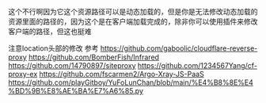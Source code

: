 这个不行啊因为它这个资源路径可以是动态加载的，但是你是无法修改动态加载的资源里面的路径的，因为这个是在客户端加载完成的，除非你可以使用插件来修改客户端的路径，但这也挺难


注意location头部的修改
参考
https://github.com/gaboolic/cloudflare-reverse-proxy
https://github.com/BomberFish/Infrared
https://github.com/14790897/siteproxy
https://github.com/1234567Yang/cf-proxy-ex
https://github.com/fscarmen2/Argo-Xray-JS-PaaS 
https://github.com/playGitboy/YuFoLunChan/blob/main/%E4%B8%8E%E4%BD%9B%E8%AE%BA%E7%A6%85.py
